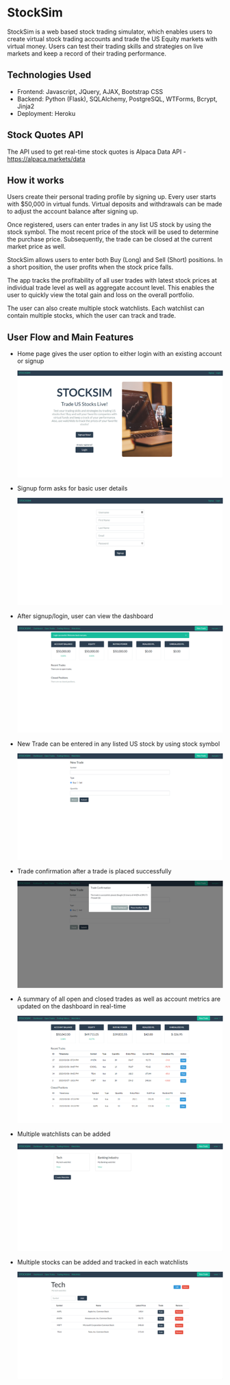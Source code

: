 # StockSim
StockSim is a web based stock trading simulator, which enables users to create virtual stock trading accounts and trade the US Equity markets with virtual money. Users can test their trading skills and strategies on live markets and keep a record of their trading performance.

## Technologies Used
- Frontend: Javascript, JQuery, AJAX, Bootstrap CSS
- Backend: Python (Flask), SQLAlchemy, PostgreSQL, WTForms, Bcrypt, Jinja2
- Deployment: Heroku


## Stock Quotes API
The API used to get real-time stock quotes is Alpaca Data API - https://alpaca.markets/data


## How it works
Users create their personal trading profile by signing up. Every user starts with $50,000 in virtual funds. Virtual deposits and withdrawals can be made to adjust the account balance after signing up.

Once registered, users can enter trades in any list US stock by using the stock symbol. The most recent price of the stock will be used to determine the purchase price. Subsequently, the trade can be closed at the current market price as well.

StockSim allows users to enter both Buy (Long) and Sell (Short) positions. In a short position, the user profits when the stock price falls.

The app tracks the profitability of all user trades with latest stock prices at individual trade level as well as aggregate account level. This enables the user to quickly view the total gain and loss on the overall portfolio.

The user can also create multiple stock watchlists. Each watchlist can contain multiple stocks, which the user can track and trade.


## User Flow and Main Features

- Home page gives the user option to either login with an existing account or signup
  
  ![Home Page](/screenshots/main.png)

- Signup form asks for basic user details

  ![Signup](/screenshots/signup.png)

- After signup/login, user can view the dashboard
  
  ![Dashboard](/screenshots/dashboard.png)

- New Trade can be entered in any listed US stock by using stock symbol

  ![New Trade](/screenshots/newtrade.png)

- Trade confirmation after a trade is placed successfully

  ![Trade Confirmation](/screenshots/trade_confirmation.png)

- A summary of all open and closed trades as well as account metrics are updated on the dashboard in real-time

  ![Dashboard Update](/screenshots/dashboard_update.png)

- Multiple watchlists can be added

  ![Watchlists](/screenshots/watchlists.png)

- Multiple stocks can be added and tracked in each watchlists

  ![Watchlist View](/screenshots/watchlist_view.png)
